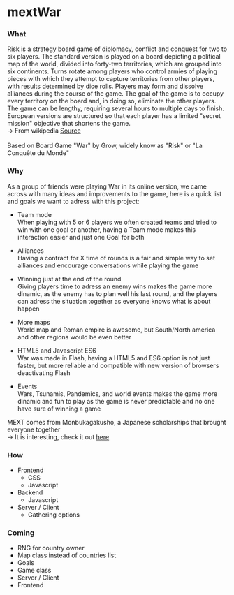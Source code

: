 # mextWar

### What

Risk is a strategy board game of diplomacy, conflict and conquest for two to six players. The standard version is played on a board depicting a political map of the world, divided into forty-two territories, which are grouped into six continents. Turns rotate among players who control armies of playing pieces with which they attempt to capture territories from other players, with results determined by dice rolls. Players may form and dissolve alliances during the course of the game. The goal of the game is to occupy every territory on the board and, in doing so, eliminate the other players. The game can be lengthy, requiring several hours to multiple days to finish. European versions are structured so that each player has a limited "secret mission" objective that shortens the game.
<br>
-> From wikipedia <a href="https://en.wikipedia.org/wiki/Risk_(game)">Source</a>
<br><br>
Based on Board Game "War" by Grow, widely know as "Risk" or "La Conquête du Monde"

### Why

As a group of friends were playing War in its online version, we came across with many ideas and improvements to the game, here is a quick list and goals we want to adress with this project:

- Team mode <br>
  When playing with 5 or 6 players we often created teams and tried to win with one goal or another, having a   Team mode makes this interaction easier and just one Goal for both
  
- Alliances <br>
  Having a contract for X time of rounds is a fair and simple way to set alliances and encourage conversations   while playing the game
  
- Winning just at the end of the round <br>
  Giving players time to adress an enemy wins makes the game more dinamic, as the enemy has to plan well his     last round, and the players can adress the situation together as everyone knows what is about happen
  
- More maps <br>
  World map and Roman empire is awesome, but South/North america and other regions would be even better
  
- HTML5 and Javascript ES6 <br>
  War was made in Flash, having a HTML5 and ES6 option is not just faster, but more reliable and compatible     with new version of browsers deactivating Flash
  
- Events <br>
  Wars, Tsunamis, Pandemics, and world events makes the game more dinamic and fun to play as the game is never   predictable and no one have sure of winning a game

MEXT comes from Monbukagakusho, a Japanese scholarships that brought everyone together
<br>
-> It is interesting, check it out <a href="https://en.wikipedia.org/wiki/Monbukagakusho_Scholarship">here</a>

### How

- Frontend
  - CSS
  - Javascript
- Backend 
  - Javascript
- Server / Client
  - Gathering options

### Coming

- RNG for country owner
- Map class instead of countries list
- Goals
- Game class
- Server / Client
- Frontend